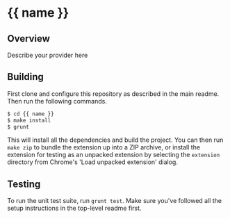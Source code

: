 # {{ name }}

## Overview

Describe your provider here

## Building

First clone and configure this repository as described in the main readme. Then run the following commands.

```bash
$ cd {{ name }}
$ make install
$ grunt
```

This will install all the dependencies and build the project. You can then run `make zip` to bundle the extension up into a ZIP archive, or install the extension for testing as an unpacked extension by selecting the `extension` directory from Chrome's 'Load unpacked extension' dialog.

## Testing

To run the unit test suite, run `grunt test`. Make sure you've followed all the setup instructions in the top-level readme first.
